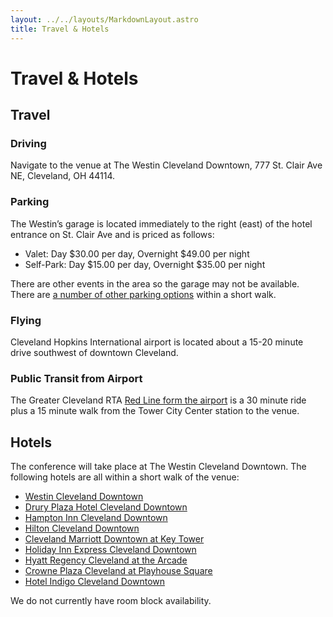 ```yaml
---
layout: ../../layouts/MarkdownLayout.astro
title: Travel & Hotels
---
```


# Travel & Hotels

## Travel

### Driving

Navigate to the venue at The Westin Cleveland Downtown, 777 St. Clair Ave NE, Cleveland, OH 44114.

### Parking

The Westin’s garage is located immediately to the right (east) of the hotel entrance on St. Clair Ave and is priced as follows:

- Valet: Day $30.00 per day, Overnight $49.00 per night
- Self-Park: Day $15.00 per day, Overnight $35.00 per night

There are other events in the area so the garage may not be available. There are [a number of other parking options](https://en.parkopedia.com/parking/locations/westin_hotels_%26_resorts_777_saint_clair_ave_ne_cleveland_ohio_44114_united_states_jag5dpmuj5d0sp5733/?country=us&arriving=202407270800&leaving=202407272100) within a short walk.

### Flying

Cleveland Hopkins International airport is located about a 15-20 minute drive southwest of downtown Cleveland.

### Public Transit from Airport

The Greater Cleveland RTA [Red Line form the airport](https://maps.app.goo.gl/kSs9oxkT9wUwvu2U9) is a 30 minute ride plus a 15 minute walk from the Tower City Center station to the venue.

## Hotels

The conference will take place at The Westin Cleveland Downtown. The following hotels are all within a short walk of the venue:

- [Westin Cleveland Downtown](https://www.marriott.com/en-us/hotels/clewi-the-westin-cleveland-downtown/)
- [Drury Plaza Hotel Cleveland Downtown](https://www.druryhotels.com/locations/cleveland-oh/drury-plaza-hotel-cleveland-downtown)
- [Hampton Inn Cleveland Downtown](https://www.hilton.com/en/hotels/cledthx-hampton-cleveland-downtown/)
- [Hilton Cleveland Downtown](https://www.hilton.com/en/hotels/cledohh-hilton-cleveland-downtown/)
- [Cleveland Marriott Downtown at Key Tower](https://www.marriott.com/en-us/hotels/clesc-cleveland-marriott-downtown-at-key-tower/)
- [Holiday Inn Express Cleveland Downtown](https://www.ihg.com/holidayinnexpress/hotels/us/en/cleveland/cleoh/hoteldetail)
- [Hyatt Regency Cleveland at the Arcade](https://www.hyatt.com/hyatt-regency/en-US/clerc-hyatt-regency-cleveland-at-the-arcade)
- [Crowne Plaza Cleveland at Playhouse Square](https://www.ihg.com/crowneplaza/hotels/us/en/cleveland/cleps/hoteldetail)
- [Hotel Indigo Cleveland Downtown](https://www.ihg.com/hotelindigo/hotels/us/en/cleveland/clehr/hoteldetail)

We do not currently have room block availability.
